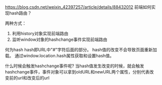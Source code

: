 https://blog.csdn.net/weixin_42397257/article/details/88432012
前端如何实现hash路由？

两种方式：
1. 利用history对象实现前端路由
2. 监听window对象的hashchange事件实现前端路由

何为hash
hash即URL中"#"字符后面的部分。
hash值的改变不会导致页面重新加载。
通过window.location.hash属性获取和设置hash值。

什么时候会触发hashchange事件呢?
当hash值发生改变的时候，就会触发hashchange事件，事件对象可以拿到oldURL和newURL两个属性，分别代表改变前的url和改变后的url

